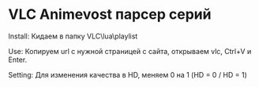 # VLC Animevost парсер серий

Install: Кидаем в папку VLC\lua\playlist

Use: Копируем url с нужной страницей с сайта, открываем vlc, Ctrl+V и Enter.

Setting: Для изменения качества в HD, меняем 0 на 1 (HD = 0 / HD = 1)
